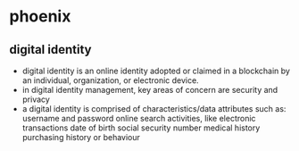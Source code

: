 # phoenix

## digital identity
- digital identity is an online identity adopted or claimed in a blockchain by an individual, organization, or electronic device. 
- in digital identity management, key areas of concern are security and privacy
- a digital identity is comprised of characteristics/data attributes such as: 
    username and password
    online search activities, like electronic transactions
    date of birth
    social security number
    medical history
    purchasing history or behaviour
